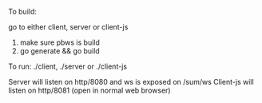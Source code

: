 To build:

go to either client, server or client-js

1. make sure pbws is build
2. go generate && go build

To run:
./client, ./server or ./client-js

Server will listen on http/8080 and ws is exposed on /sum/ws
Client-js will listen on http/8081 (open in normal web browser)
